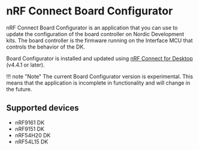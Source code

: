 # nRF Connect Board Configurator

nRF Connect Board Configurator is an application that you can use to update the configuration of the board controller on Nordic Development kits.
The board controller is the firmware running on the Interface MCU that controls the behavior of the DK.

Board Configurator is installed and updated using [nRF Connect for Desktop](https://docs.nordicsemi.com/bundle/nrf-connect-desktop/page/index.html) (v4.4.1 or later).

!!! note "Note"
      The current Board Configurator version is experimental. This means that the application is incomplete in functionality and will change in the future.

## Supported devices

- nRF9161 DK
- nRF9151 DK
- nRF54H20 DK
- nRF54L15 DK